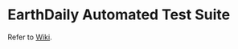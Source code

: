 # EarthDaily Automated Test Suite
Refer to [Wiki](https://github.com/khaled83/EarthDaily/wiki/EarthDaily-Automated-Test-Suite).
